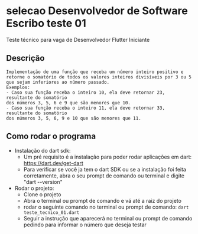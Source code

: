 # selecao Desenvolvedor de Software Escribo teste 01

Teste técnico para vaga de Desenvolvedor Flutter Iniciante

## Descrição
    Implementação de uma função que receba um número inteiro positivo e retorne o somatório de todos os valores inteiros divisíveis por 3 ou 5 que sejam inferiores ao número passado.
    Exemplos:
    - Caso sua função receba o inteiro 10, ela deve retornar 23, resultante do somatório
    dos números 3, 5, 6 e 9 que são menores que 10.
    - Caso sua função receba o inteiro 11, ela deve retornar 33, resultante do somatório
    dos números 3, 5, 6, 9 e 10 que são menores que 11.

## Como rodar o programa
- Instalação do dart sdk: 
    - Um pré requisito é a instalação para poder rodar aplicações em dart: https://dart.dev/get-dart
    - Para verificar se você ja tem o dart SDK ou se a instalação foi feita corretamente, abra o seu prompt de comando ou terminal e digite "dart --version"
- Rodar o projeto:
    - Clone o projeto
    - Abra o terminal ou prompt de comando e vá até a raiz do projeto
    - rodar o seguinte comando no terminal ou prompt de comando: `dart teste_tecnico_01.dart`
    - Seguir a instrução que aparecerá no terminal ou prompt de comando pedindo para informar o número que deseja testar

